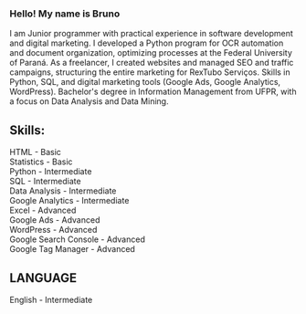 ### Hello! My name is **Bruno** 

I am Junior programmer with practical experience in software development and digital marketing. I developed a Python program for OCR automation and document organization, optimizing processes at the Federal University of Paraná. As a freelancer, I created websites and managed SEO and traffic campaigns, structuring the entire marketing for RexTubo Serviços. Skills in Python, SQL, and digital marketing tools (Google Ads, Google Analytics, WordPress). Bachelor's degree in Information Management from UFPR, with a focus on Data Analysis and Data Mining.

## Skills:
HTML - Basic<br>
Statistics - Basic<br>
Python - Intermediate<br>
SQL - Intermediate<br>
Data Analysis - Intermediate<br>
Google Analytics - Intermediate<br>
Excel - Advanced<br>
Google Ads - Advanced<br>
WordPress - Advanced<br>
Google Search Console - Advanced<br>
Google Tag Manager - Advanced<br>

## LANGUAGE
English - Intermediate
